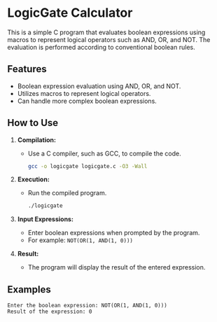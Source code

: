 # LogicGate Calculator

This is a simple C program that evaluates boolean expressions using macros to represent logical operators such as AND, OR, and NOT. The evaluation is performed according to conventional boolean rules.

## Features

- Boolean expression evaluation using AND, OR, and NOT.
- Utilizes macros to represent logical operators.
- Can handle more complex boolean expressions.

## How to Use

1. **Compilation:**
   - Use a C compiler, such as GCC, to compile the code.
     ```bash
     gcc -o logicgate logicgate.c -O3 -Wall
     ```

2. **Execution:**
   - Run the compiled program.
     ```bash
     ./logicgate
     ```

3. **Input Expressions:**
   - Enter boolean expressions when prompted by the program.
   - For example: `NOT(OR(1, AND(1, 0)))`

4. **Result:**
   - The program will display the result of the entered expression.

## Examples

```plaintext
Enter the boolean expression: NOT(OR(1, AND(1, 0)))
Result of the expression: 0
